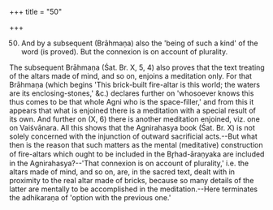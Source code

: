 +++
title = "50"

+++


50. And by a subsequent (Brāhmaṇa) also the 'being of such a kind' of the word (is proved). But the connexion is on account of plurality.

The subsequent Brāhmaṇa (Śat. Br. X, 5, 4) also proves that the text treating of the altars made of mind, and so on, enjoins a meditation only. For that Brāhmaṇa (which begins 'This brick-built fire-altar is this world; the waters are its enclosing-stones,' &c.) declares further on 'whosoever knows this thus comes to be that whole Agni who is the space-filler,' and from this it appears that what is enjoined there is a meditation with a special result of its own. And further on (X, 6) there is another meditation enjoined, viz. one on Vaiśvānara. All this shows that the Agnirahasya book (Śat. Br. X) is not solely concerned with the injunction of outward sacrificial acts.--But what then is the reason that such matters as the mental (meditative) construction of fire-altars which ought to be included in the Br̥had-āraṇyaka are included in the Agnirahasya?--'That connexion is on account of plurality,' i.e. the altars made of mind, and so on, are, in the sacred text, dealt with in proximity to the real altar made of bricks, because so many details of the latter are mentally to be accomplished in the meditation.--Here terminates the adhikaraṇa of 'option with the previous one.'


